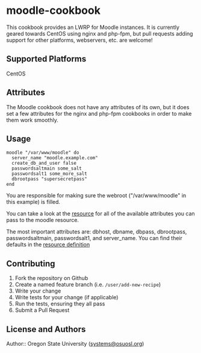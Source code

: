 # moodle-cookbook

This cookbook provides an LWRP for Moodle instances. It is currently geared
towards CentOS using nginx and php-fpm, but pull requests adding support for
other platforms, webservers, etc. are welcome!

## Supported Platforms

CentOS

## Attributes

The Moodle cookbook does not have any attributes of its own, but it does set a
few attributes for the nginx and php-fpm cookbooks in order to make them work
smoothly.

## Usage

```
moodle "/var/www/moodle" do
  server_name "moodle.example.com"
  create_db_and_user false
  passwordsaltmain some_salt
  passwordsalt1 some_more_salt
  dbrootpass "supersecretpass"
end
```

You are responsible for making sure the webroot ("/var/www/moodle" in this example)
is filled.

You can take a look at the [resource](resources/default.rb) for all of the available
attributes you can pass to the moodle resource.

The most important attributes are: dbhost, dbname, dbpass, dbrootpass,
passwordsaltmain, passwordsalt1, and server_name. You can find their defaults in
the [resource definition](resources/default.rb)

## Contributing

1. Fork the repository on Github
2. Create a named feature branch (i.e. `/user/add-new-recipe`)
3. Write your change
4. Write tests for your change (if applicable)
5. Run the tests, ensuring they all pass
6. Submit a Pull Request

## License and Authors

Author:: Oregon State University (<systems@osuosl.org>)
